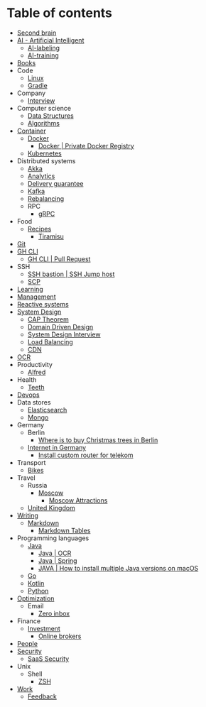 # Table of contents
* [Second brain](second-brain)
* [AI - Artificial Intelligent](ai)
  * [AI-labeling](ai/labeling.md)
  * [AI-training](ai/training.md)
* [Books](books)
* Code
  * [Linux](code/linux.md)
  * [Gradle](code/gradle.md)
* Company
  * [Interview](company/interview)
* Computer science
  * [Data Structures](computer-science/data-structures)
  * [Algorithms](computer-science/algorithms)
* [Container](container)
  * [Docker](container/docker)
    * [Docker | Private Docker Registry](container/docker/private-docker-registry.md)
  * [Kubernetes](container/kubernetes) 
* Distributed systems
  * [Akka](distributed-systems/akka.md) 
  * [Analytics](distributed-systems/analytics)
  * [Delivery guarantee](distributed-systems/delivery-guarantee.md)
  * [Kafka](distributed-systems/kafka.md)
  * [Rebalancing](distributed-systems/rebalancing.md)
  * RPC
    * [gRPC](distributed-systems/communication/grpc.md)
* Food
  * [Recipes](food/recipes)
    * [Tiramisu](food/recipes/tiramisu.md)
* [Git](git)
* [GH CLI](gh-cli)
  * [GH CLI | Pull Request](gh-cli/gh-cli-pr.md)
* SSH
  * [SSH bastion | SSH Jump host](ssh/ssh-jump-host.md)
  * [SCP](ssh/scp.md)
* [Learning](learning)
* [Management](management)
* [Reactive systems](reactive-systems)
* [System Design](system-design)
  * [CAP Theorem](system-design/cap.md)
  * [Domain Driven Design](system-design/ddd.md)
  * [System Design Interview](system-design/interview.md)
  * [Load Balancing](system-design/load-balancing.md)
  * [CDN](system-design/cdn.md)
* [OCR](ocr)
* Productivity
  * [Alfred](productivity/alfred)
* Health
  * [Teeth](health/teeth.md)
* [Devops](devops)
* Data stores
  * [Elasticsearch](database/elasticsearch)
  * [Mongo](database/mongo)
* Germany
  * Berlin
    * [Where is to buy Christmas trees in Berlin](germany/berlin/christmas-tree.md)
  * [Internet in Germany](germany/internet)
    * [Install custom router for telekom](germany/internet/telekom-install-custom-router.md)
* Transport
  * [Bikes](transport/bikes)
* Travel
  * Russia
    * [Moscow](travel/russia/moscow)
      * [Moscow Attractions](travel/russia/moscow/attraction)
  * [United Kingdom](travel/uk)
* [Writing](writing)
  * [Markdown](writing/markdown)
    * [Markdown Tables](writing/markdown/tables.md)
* Programming languages
  * [Java](programming-languages/java)
    * [Java | OCR](programming-languages/java/ocr)
    * [Java | Spring](programming-languages/java/spring)
    * [JAVA | How to install multiple Java versions on macOS](programming-languages/java/install-multiple-java-versions.md)
  * [Go](programming-languages/go)
  * [Kotlin](programming-languages/kotlin)
  * [Python](programming-languages/python)
* [Optimization](optimization)
  * Email
    * [Zero inbox](optimization/email/zero-inbox.md)
* Finance
  * [Investment](finance/investment)
    * [Online brokers](finance/investment/online-brokers.md)
* [People](people)
* [Security](security)
  * [SaaS Security](security/saas-security.md)
* Unix
  * Shell
    * [ZSH](unix/shell/zsh.md) 
* [Work](work)
  * [Feedback](work/feedback.md)
